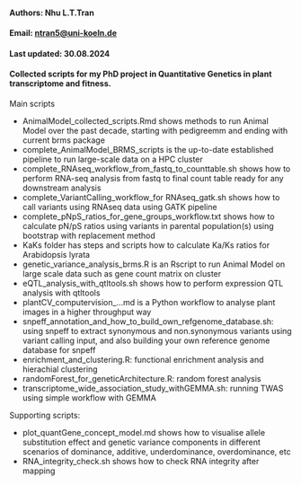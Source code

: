 #### Authors: Nhu L.T.Tran
#### Email: ntran5@uni-koeln.de
#### Last updated: 30.08.2024

#### Collected scripts for my PhD project in Quantitative Genetics in plant transcriptome and fitness. 

Main scripts
- AnimalModel_collected_scripts.Rmd shows methods to run Animal Model over the past decade, starting with pedigreemm and ending with current brms package
- complete_AnimalModel_BRMS_scripts is the up-to-date established pipeline to run large-scale data on a HPC cluster
- complete_RNAseq_workflow_from_fastq_to_counttable.sh shows how to perform RNA-seq analysis from fastq to final count table ready for any downstream analysis
- complete_VariantCalling_workflow_for RNAseq_gatk.sh shows how to call variants using RNAseq data using GATK pipeline
- complete_pNpS_ratios_for_gene_groups_workflow.txt shows how to calculate pN/pS ratios using variants in parental population(s) using bootstrap with replacement method
- KaKs folder has steps and scripts how to calculate Ka/Ks ratios for Arabidopsis lyrata
- genetic_variance_analysis_brms.R is an Rscript to run Animal Model on large scale data such as gene count matrix on cluster
- eQTL_analysis_with_qtltools.sh shows how to perform expression QTL analysis with qtltools
- plantCV_computervision_...md is a Python workflow to analyse plant images in a higher throughput way
- snpeff_annotation_and_how_to_build_own_refgenome_database.sh: using snpeff to extract synonymous and non.synonymous variants using variant calling input, and also building your own reference genome database for snpeff
- enrichment_and_clustering.R: functional enrichment analysis and hierachial clustering
- randomForest_for_geneticArchitecture.R: random forest analysis
- transcriptome_wide_association_study_withGEMMA.sh: running TWAS using simple workflow with GEMMA


Supporting scripts:
- plot_quantGene_concept_model.md shows how to visualise allele substitution effect and genetic variance components in different scenarios of dominance, additive, underdominance, overdominance, etc
- RNA_integrity_check.sh shows how to check RNA integrity after mapping
